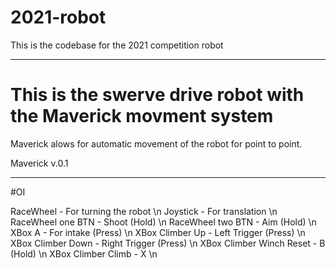 # 2021-robot
This is the codebase for the 2021 competition robot



___________________________________________________

# This is the swerve drive robot with the Maverick movment system

Maverick alows for automatic movement of the robot for point to point. 

Maverick v.0.1


____________________________________________________________

#OI

RaceWheel - For turning the robot \n
Joystick - For translation \n
RaceWheel one BTN - Shoot (Hold) \n
RaceWheel two BTN - Aim (Hold) \n
XBox A - For intake (Press) \n
XBox Climber Up - Left Trigger (Press) \n
XBox Climber Down - Right Trigger (Press) \n
XBox Climber Winch Reset - B (Hold) \n
XBox Climber Climb - X \n
